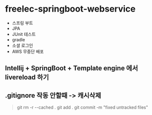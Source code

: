 # freelec-springboot-webservice
* 스프링 부트
* JPA
* JUnit 테스트
* gradle
* 소셜 로그인
* AWS 무중단 배포


## Intellij + SpringBoot + Template engine 에서 livereload 하기


## .gitignore 작동 안할때 -> 캐시삭제
> git rm -r --cached .
git add .
git commit -m "fixed untracked files"


